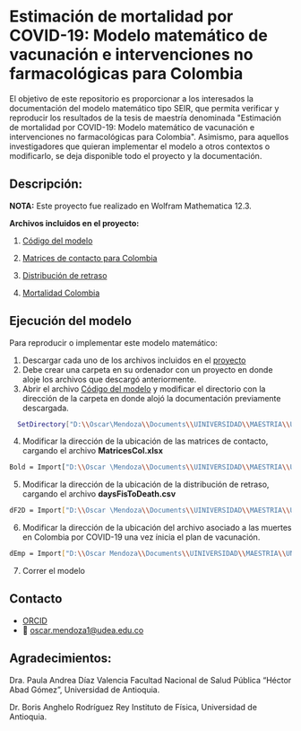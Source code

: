 # Estimación de mortalidad por COVID-19: Modelo matemático de vacunación e intervenciones no farmacológicas para Colombia

El objetivo de este repositorio es proporcionar a los interesados la documentación del modelo matemático tipo SEIR, que permita verificar y reproducir los resultados de la tesis de maestría denominada "Estimación de mortalidad por COVID-19: Modelo matemático de vacunación e intervenciones no farmacológicas para Colombia". Asimismo, para aquellos investigadores que quieran implementar el modelo a otros contextos o modificarlo, se deja disponible todo el proyecto y la documentación.

## Descripción:

**NOTA:** Este proyecto fue realizado en Wolfram Mathematica 12.3.

**Archivos incluidos en el proyecto:**


1.  [Código del modelo](https://github.com/IgnacioMendozaC/MortalidadCOVID-19tesis/blob/main/Cod_modelo_final.nb)

2. [Matrices de contacto para Colombia](https://github.com/IgnacioMendozaC/MortalidadCOVID-19tesis/blob/main/MatricesCol.xlsx)

3. [Distribución de retraso](https://github.com/IgnacioMendozaC/MortalidadCOVID-19tesis/blob/main/daysFisToDeath.csv)

4. [Mortalidad Colombia](https://github.com/IgnacioMendozaC/MortalidadCOVID-19tesis/blob/main/fallecidos_pos_mar2.csv)

## Ejecución del modelo

Para reproducir o implementar este modelo matemático:

1. Descargar cada uno de los archivos incluidos en el [proyecto](https://github.com/IgnacioMendozaC/MortalidadCOVID-19tesis)
2. Debe crear una carpeta en su ordenador con un proyecto en donde aloje los archivos que descargó anteriormente.
3. Abrir el archivo [Código del modelo](https://github.com/IgnacioMendozaC/MortalidadCOVID-19tesis/blob/main/Cod_modelo_final.nb) y modificar el directorio con la dirección de la carpeta en donde alojó la documentación previamente descargada. 
   
 ```sh 
   SetDirectory["D:\\Oscar\Mendoza\\Documents\\UINIVERSIDAD\\MAESTRIA\\UNIVERSIDAD DE ANTIOQUIA\\II\\Proyecto\\Documento\\FINAL"]
 ```
 4. Modificar la dirección de la ubicación de las matrices de contacto, cargando el archivo **MatricesCol.xlsx** 
 
   ```sh 
  Bold = Import["D:\\Oscar \Mendoza\\Documents\\UINIVERSIDAD\\MAESTRIA\\UNIVERSIDAD DEANTIOQUIA\\II\\Proyecto\\Documento\\FINAL\\Bases de datos\\MatricesCol.xlsx", "Data"]
   ```
  5. Modificar la dirección de la ubicación de la distribución de retraso, cargando el archivo **daysFisToDeath.csv**
 
 ```sh 
 dF2D = Import["D:\\Oscar \Mendoza\\Documents\\UINIVERSIDAD\\MAESTRIA\\UNIVERSIDAD DE \ANTIOQUIA\\II\\Proyecto\\Documento\\FINAL\\Basesdedatos\\daysFisToDeath.csv"] // Flatten;
  ```
  
  6. Modificar la dirección de la ubicación del archivo asociado a las muertes en Colombia por COVID-19 una vez ínicia el plan de vacunación. 
  
   ```sh 
dEmp = Import["D:\\Oscar Mendoza\\Documents\\UINIVERSIDAD\\MAESTRIA\\UNIVERSIDAD \DE ANTIOQUIA\\II\\Proyecto\\Documento\\FINAL\\Basesdedatos\\Casos_COVID\\Casos_COVID\\fallecidos_pos_mar2.csv"]
  ```
  
 7. Correr el modelo 

## Contacto

* [ORCID](https://orcid.org/0000-0002-3881-6430)
* :email: oscar.mendoza1@udea.edu.co



## Agradecimientos:

Dra. Paula Andrea Díaz Valencia
Facultad Nacional de Salud Pública “Héctor Abad Gómez”, Universidad de Antioquia.

Dr. Boris Anghelo Rodríguez Rey
Instituto de Física, Universidad de Antioquia. 
   
    
    
   




